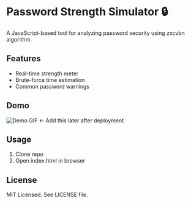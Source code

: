 # Password Strength Simulator 🔒

A JavaScript-based tool for analyzing password security using zxcvbn algorithm.

## Features
- Real-time strength meter
- Brute-force time estimation
- Common password warnings

## Demo
![Demo GIF](url-to-gif) ← Add this later after deployment

## Usage
1. Clone repo
2. Open index.html in browser

## License
MIT Licensed. See LICENSE file.
